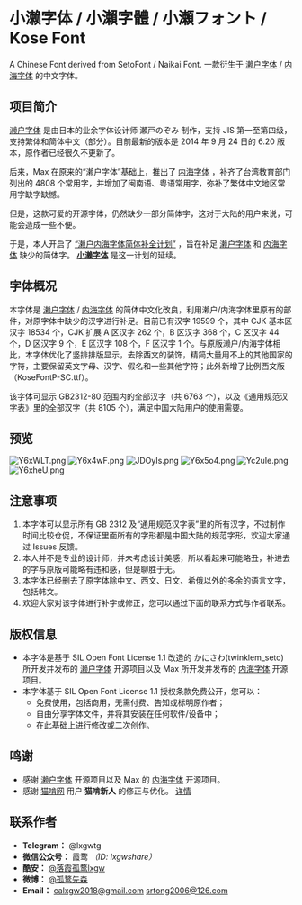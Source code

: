 # 小濑字体 / 小瀨字體 / 小瀬フォント / Kose Font
A Chinese Font derived from SetoFont / Naikai Font.  一款衍生于 [濑户字体](http://setofont.osdn.jp/) / [内海字体](https://github.com/max32002/naikaifont) 的中文字体。

## 项目简介

[濑户字体](http://setofont.osdn.jp/) 是由日本的业余字体设计师 瀬戸のぞみ 制作，支持 JIS 第一至第四级，支持繁体和简体中文（部分）。目前最新的版本是 2014 年 9 月 24 日的 6.20 版本，原作者已经很久不更新了。

后来，Max 在原来的“濑户字体”基础上，推出了 [内海字体](https://github.com/max32002/naikaifont) ，补齐了台湾教育部门列出的 4808 个常用字，并增加了闽南语、粤语常用字，弥补了繁体中文地区常用字缺字缺憾。

但是，这款可爱的开源字体，仍然缺少一部分简体字，这对于大陆的用户来说，可能会造成一些不便。

于是，本人开启了 [“濑户内海字体简体补全计划”](https://github.com/lxgw/seto-naikai-font-supplement-for-sc) ，旨在补足 [濑户字体](http://setofont.osdn.jp/) 和 [内海字体](https://github.com/max32002/naikaifont) 缺少的简体字。 [**小濑字体**](https://github.com/lxgw/kose-font/) 是这一计划的延续。

## 字体概况

本字体是 [濑户字体](http://setofont.osdn.jp/) / [内海字体](https://github.com/max32002/naikaifont) 的简体中文化改良，利用濑户/内海字体里原有的部件，对原字体中缺少的汉字进行补足。目前已有汉字 19599 个，其中 CJK 基本区汉字 18534 个，CJK 扩展 A 区汉字 262 个，B 区汉字 368 个，C 区汉字 44 个，D 区汉字 9 个，E 区汉字 108 个，F 区汉字 1 个。与原版濑户/内海字体相比，本字体优化了竖排排版显示，去除西文的装饰，精简大量用不上的其他国家的字符，主要保留英文字母、汉字、假名和一些其他字符；此外新增了比例西文版（KoseFontP-SC.ttf）。

该字体可显示 GB2312-80 范围内的全部汉字（共 6763 个），以及《通用规范汉字表》里的全部汉字（共 8105 个），满足中国大陆用户的使用需要。

## 预览
![Y6xWLT.png](https://s1.ax1x.com/2020/05/16/Y6xWLT.png)
![Y6x4wF.png](https://s1.ax1x.com/2020/05/16/Y6x4wF.png)
![JDOyIs.png](https://s1.ax1x.com/2020/04/24/JDOyIs.png)
![Y6x5o4.png](https://s1.ax1x.com/2020/05/16/Y6x5o4.png)
![Yc2uIe.png](https://s1.ax1x.com/2020/05/16/Yc2uIe.png)
![Y6xheU.png](https://s1.ax1x.com/2020/05/16/Y6xheU.png)

## 注意事项

1. 本字体可以显示所有 GB 2312 及“通用规范汉字表”里的所有汉字，不过制作时间比较仓促，不保证里面所有的字形都是中国大陆的规范字形，欢迎大家通过 Issues 反馈。
2. 本人并不是专业的设计师，并未考虑设计美感，所以看起来可能略丑，补进去的字与原版可能略有违和感，但是聊胜于无。
3. 本字体已经删去了原字体除中文、西文、日文、希俄以外的多余的语言文字，包括韩文。
4. 欢迎大家对该字体进行补字或修正，您可以通过下面的联系方式与作者联系。

## 版权信息

- 本字体是基于 SIL Open Font License 1.1 改造的 かにさわ(twinklem_seto) 所开发并发布的 [濑户字体](http://setofont.osdn.jp/) 开源项目以及 Max  所开发并发布的 [内海字体](https://github.com/max32002/naikaifont) 开源项目。
- 本字体基于 SIL Open Font License 1.1 授权条款免费公开，您可以：
  - 免费使用，包括商用，无需付费、告知或标明原作者；
  - 自由分享字体文件，并将其安装在任何软件/设备中；
  - 在此基础上进行修改或二次创作。
  
## 鸣谢
- 感谢 [濑户字体](http://setofont.osdn.jp/) 开源项目以及 Max 的 [内海字体](https://github.com/max32002/naikaifont) 开源项目。
- 感谢 [猫啃网](http://www.maoken.com) 用户 **猫啃新人** 的修正与优化。 [详情](https://www.maoken.com/freefonts/4306.html)

## 联系作者

- **Telegram：** @lxgwtg
- **微信公众号：** 霞鹜 *（ID: lxgwshare）*
- **酷安：** [@落霞孤鹜lxgw](https://www.coolapk.com/u/633884)
- **微博：** [@孤鹜先森](https://weibo.com/6624339726)
- **Email：** calxgw2018@gmail.com srtong2006@126.com

